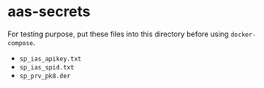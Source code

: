 # aas-secrets

For testing purpose, put these files into this directory before using `docker-compose`.

* `sp_ias_apikey.txt`
* `sp_ias_spid.txt`
* `sp_prv_pk8.der`